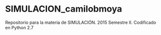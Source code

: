 # SIMULACION_camilobmoya
Repositorio para la materia de SIMULACIÓN.
2015 Semestre II.
Codificado en Python 2.7
